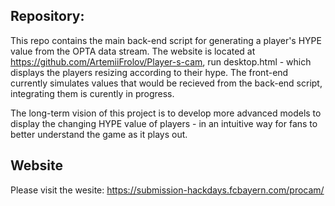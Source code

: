## Repository:
This repo contains the main back-end script for generating a player's HYPE value from the OPTA data stream.
The website is located at https://github.com/ArtemiiFrolov/Player-s-cam, run desktop.html - which displays the players resizing according to their hype. The front-end currently simulates values that would be recieved from the back-end script, integrating them is curently in progress.

The long-term vision of this project is to develop more advanced models to display the changing HYPE value of players - in an intuitive way for fans to better understand the game as it plays out.

## Website
Please visit the wesite: https://submission-hackdays.fcbayern.com/procam/

